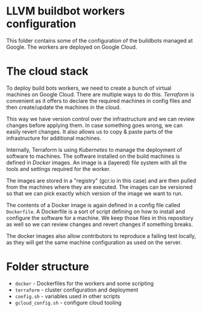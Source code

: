 # LLVM buildbot workers configuration

This folder contains some of the configuration of the buildbots managed
at Google. The workers are deployed on Google Cloud.

# The cloud stack

To deploy build bots workers, we need to create a bunch of virtual machines 
on Google Cloud. There are multiple ways to do this. *Terraform* is convenient 
as it offers to declare the required machines in config files and then 
create/update the machines in the cloud. 

This way we have version control over the infrastructure 
and we can review changes before applying them. In case something goes wrong, 
we can easily revert changes. It also allows us to copy & paste parts of the 
infrastructure for additional machines.

Internally, Terraform is using *Kubernetes* to manage the deployment of software 
to machines. The software installed on the build machines is defined
in *Docker* images. An image is a (layered) file system with all the tools and
settings required for the worker. 

The images are stored in a "registry" (gcr.io in this case) and are then 
pulled from the machines where they are executed. The 
images can be versioned so that we can pick exactly which version of the image
we want to run.

The contents of a Docker image is again defined in a config file called 
`Dockerfile`. A Dockerfile is a sort of script defining on how to install and
configure the software for a machine. We keep those files in this repository as 
well so we can review changes and revert changes if something breaks.

The docker images also allow contributors to reproduce a failing test locally, 
as they will get the same machine configuration as used on the server.

# Folder structure

* `docker` - Dockerfiles for the workers and some scripting
* `terraform` - cluster configuration and deployment
* `config.sh` - variables used in other scripts
* `gcloud_config.sh` - configure cloud tooling
